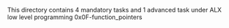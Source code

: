 This directory contains 4 mandatory tasks and 1 advanced task under ALX low level programming 0x0F-function_pointers
